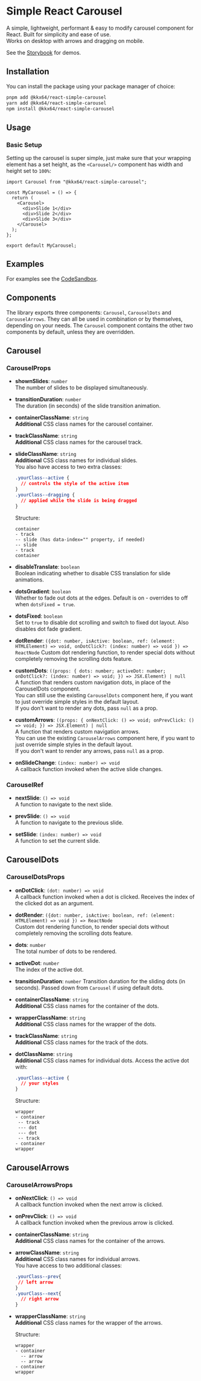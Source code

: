 # Simple React Carousel

A simple, lightweight, performant & easy to modify carousel component for React. Built for simplicity and ease of use.  
Works on desktop with arrows and dragging on mobile.

See the [Storybook](https://kkx64.github.io/react-simple-carousel/?path=/story/carousel--basic-carousel) for demos.

## Installation

You can install the package using your package manager of choice:

```bash
pnpm add @kkx64/react-simple-carousel
yarn add @kkx64/react-simple-carousel
npm install @kkx64/react-simple-carousel
```

## Usage

### Basic Setup

Setting up the carousel is super simple, just make sure that your wrapping element has a set height, as the `<Carousel/>` component has width and height set to `100%`:

```tsx
import Carousel from "@kkx64/react-simple-carousel";

const MyCarousel = () => {
  return (
    <Carousel>
      <div>Slide 1</div>
      <div>Slide 2</div>
      <div>Slide 3</div>
    </Carousel>
  );
};

export default MyCarousel;
```

## Examples

For examples see the [CodeSandbox](https://codesandbox.io/p/sandbox/kkx64-react-simple-carousel-examples-z6ccm7).

## Components

The library exports three components: `Carousel`, `CarouselDots` and `CarouselArrows`. They can all be used in combination or by themselves, depending on your needs. The `Carousel` component contains the other two components by default, unless they are overridden.

## Carousel

### CarouselProps

- **shownSlides**: `number`  
  The number of slides to be displayed simultaneously.

- **transitionDuration**: `number`  
  The duration (in seconds) of the slide transition animation.

- **containerClassName**: `string`  
  **Additional** CSS class names for the carousel container.

- **trackClassName**: `string`  
  **Additional** CSS class names for the carousel track.

- **slideClassName**: `string`  
   **Additional** CSS class names for individual slides.  
   You also have access to two extra classes:

  ```css
  .yourClass--active {
    // controls the style of the active item
  }
  .yourClass--dragging {
    // applied while the slide is being dragged
  }
  ```

  Structure:

  ```text
  container
  - track
  -- slide (has data-index="" property, if needed)
  -- slide
  - track
  container
  ```

- **disableTranslate**: `boolean`  
  Boolean indicating whether to disable CSS translation for slide animations.

- **dotsGradient**: `boolean`  
  Whether to fade out dots at the edges. Default is on - overrides to off when `dotsFixed = true`.

- **dotsFixed**: `boolean`  
  Set to `true` to disable dot scrolling and switch to fixed dot layout. Also disables dot fade gradient.

- **dotRender**: `({dot: number, isActive: boolean, ref: (element: HTMLElement) => void, onDotClick?: (index: number) => void }) => ReactNode`
  Custom dot rendering function, to render special dots without completely removing the scrolling dots feature.

- **customDots**: `((props: { dots: number; activeDot: number; onDotClick?: (index: number) => void; }) => JSX.Element) | null`  
  A function that renders custom navigation dots, in place of the CarouselDots component.  
  You can still use the existing `CarouselDots` component here, if you want to just override simple styles in the default layout.  
  If you don't want to render any dots, pass `null` as a prop.

- **customArrows**: `((props: { onNextClick: () => void; onPrevClick: () => void; }) => JSX.Element) | null`  
  A function that renders custom navigation arrows.  
  You can use the existing `CarouselArrows` component here, if you want to just override simple styles in the default layout.  
  If you don't want to render any arrows, pass `null` as a prop.

- **onSlideChange**: `(index: number) => void`  
  A callback function invoked when the active slide changes.

### CarouselRef

- **nextSlide**: `() => void`  
  A function to navigate to the next slide.

- **prevSlide**: `() => void`  
  A function to navigate to the previous slide.

- **setSlide**: `(index: number) => void`  
  A function to set the current slide.

## CarouselDots

### CarouselDotsProps

- **onDotClick**: `(dot: number) => void`  
  A callback function invoked when a dot is clicked. Receives the index of the clicked dot as an argument.

- **dotRender**: `({dot: number, isActive: boolean, ref: (element: HTMLElement) => void }) => ReactNode`  
  Custom dot rendering function, to render special dots without completely removing the scrolling dots feature.

- **dots**: `number`  
  The total number of dots to be rendered.

- **activeDot**: `number`  
  The index of the active dot.

- **transitionDuration**: `number`
  Transition duration for the sliding dots (in seconds). Passed down from `Carousel` if using default dots.

- **containerClassName**: `string`  
  **Additional** CSS class names for the container of the dots.

- **wrapperClassName**: `string`  
  **Additional** CSS class names for the wrapper of the dots.

- **trackClassName**: `string`  
  **Additional** CSS class names for the track of the dots.

- **dotClassName**: `string`  
  **Additional** CSS class names for individual dots.
  Access the active dot with:

  ```css
  .yourClass--active {
    // your styles
  }
  ```

  Structure:

  ```text
  wrapper
  - container
   -- track
   --- dot
   --- dot
   -- track
  - container
  wrapper
  ```

## CarouselArrows

### CarouselArrowsProps

- **onNextClick**: `() => void`  
  A callback function invoked when the next arrow is clicked.

- **onPrevClick**: `() => void`  
  A callback function invoked when the previous arrow is clicked.

- **containerClassName**: `string`  
  **Additional** CSS class names for the container of the arrows.

- **arrowClassName**: `string`  
   **Additional** CSS class names for individual arrows.  
   You have access to two additional classes:

  ```css
  .yourClass--prev{
   // left arrow
  }
  .yourClass--next{
    // right arrow
  }
  ```

- **wrapperClassName**: `string`  
   **Additional** CSS class names for the wrapper of the arrows.

  Structure:

  ```text
  wrapper
  - container
    -- arrow
    -- arrow
  - container
  wrapper
  ```
